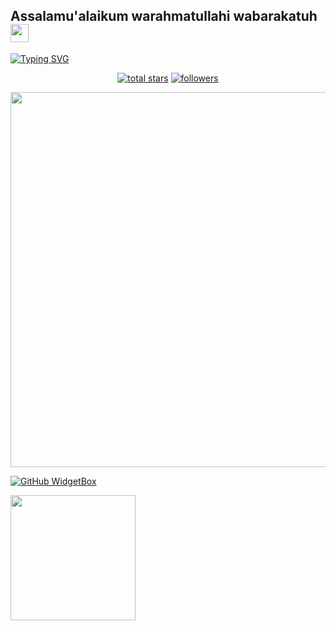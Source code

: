 ## Assalamu'alaikum warahmatullahi wabarakatuh <img src="https://github.com/TheDudeThatCode/TheDudeThatCode/blob/master/Assets/Hi.gif" width="29px"> 

[![Typing SVG](https://readme-typing-svg.herokuapp.com?font=Yellowtail&color=%23000000&size=30&center=true&vCenter=true&lines=Wellcome+to+ndracenter;MyhobbyProggrammers;I+live+in+Indonesia)](https://git.io/typing-svg)

<p align="center">
  <a href="https://github.com/ndracenter?tab=repositories&sort=stargazers">
    <img alt="total stars" title="Total stars on GitHub" src="https://custom-icon-badges.herokuapp.com/badge/dynamic/json?logo=star&color=55960c&labelColor=488207&label=Stars&style=for-the-badge&query=%24.stars&url=https://api.github-star-counter.workers.dev/user/ndracenter"/></a>
  <a href="https://github.com/ndracenter?tab=followers">
    <img alt="followers" title="Follow me on Github" src="https://custom-icon-badges.herokuapp.com/github/followers/ndracenter?color=236ad3&labelColor=1155ba&style=for-the-badge&logo=person-add&label=Follow&logoColor=white"/></a>
</p>

<img src="https://github-widgetbox.vercel.app/api/profile?username=ndracenter&data=followers,repositories,stars,commits" width="600">

[![GitHub WidgetBox](https://github-widgetbox.vercel.app/api/skills?names=js,php,python,html,css,json,bash)](https://github.com/ndracenter)

<img style="height: 200px" src="https://bad-apple-github-readme.vercel.app/api?show_bg=1&username=ndracenter"></a>


